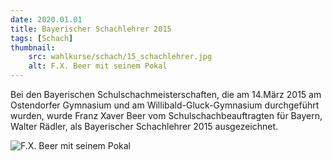 ```yaml
---
date: 2020.01.01
title: Bayerischer Schachlehrer 2015
tags: [Schach]
thumbnail: 
    src: wahlkurse/schach/15_schachlehrer.jpg
    alt: F.X. Beer mit seinem Pokal
---
```


Bei den Bayerischen Schulschachmeisterschaften, die am 14.März
2015 am Ostendorfer Gymnasium und am Willibald-Gluck-Gymnasium
durchgeführt wurden, wurde Franz Xaver Beer vom
Schulschachbeauftragten für Bayern, Walter Rädler, als Bayerischer
Schachlehrer 2015 ausgezeichnet.

<img src="images/wahlkurse/schach/15_schachlehrer.jpg" alt="F.X. Beer mit seinem Pokal">